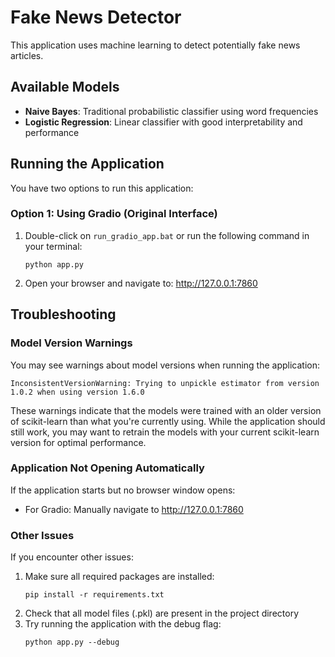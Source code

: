 # Fake News Detector

This application uses machine learning to detect potentially fake news articles.

## Available Models

- **Naive Bayes**: Traditional probabilistic classifier using word frequencies
- **Logistic Regression**: Linear classifier with good interpretability and performance

## Running the Application

You have two options to run this application:

### Option 1: Using Gradio (Original Interface)

1. Double-click on `run_gradio_app.bat` or run the following command in your terminal:
   ```
   python app.py
   ```

2. Open your browser and navigate to: http://127.0.0.1:7860


## Troubleshooting

### Model Version Warnings

You may see warnings about model versions when running the application:

```
InconsistentVersionWarning: Trying to unpickle estimator from version 1.0.2 when using version 1.6.0
```

These warnings indicate that the models were trained with an older version of scikit-learn than what you're currently using. While the application should still work, you may want to retrain the models with your current scikit-learn version for optimal performance.

### Application Not Opening Automatically

If the application starts but no browser window opens:
- For Gradio: Manually navigate to http://127.0.0.1:7860

### Other Issues

If you encounter other issues:
1. Make sure all required packages are installed:
   ```
   pip install -r requirements.txt
   ```
2. Check that all model files (.pkl) are present in the project directory
3. Try running the application with the debug flag:
   ```
   python app.py --debug
   ```

